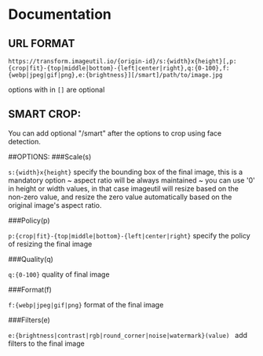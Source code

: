 # Documentation

## URL FORMAT

`https://transform.imageutil.io/{origin-id}/s:{width}x{height}[,p:{crop|fit}-{top|middle|bottom}-{left|center|right},q:{0-100},f:{webp|jpeg|gif|png},e:{brightness}][/smart]/path/to/image.jpg`

options with in `[]` are optional

## SMART CROP:
You can add optional "/smart" after the options to crop using face detection.

##OPTIONS:
###Scale(s)

`s:{width}x{height}`
specify the bounding box of the final image, this is a mandatory option 
~ aspect ratio will be always maintained 
~ you can use '0' in height or width values, in that case imageutil will resize based on the non-zero value, and resize the zero value automatically based on the original image's aspect ratio.


###Policy(p)

`p:{crop|fit}-{top|middle|bottom}-{left|center|right}`
specify the policy of resizing the final image


###Quality(q)

`q:{0-100}`
quality of final image


###Format(f)

`f:{webp|jpeg|gif|png}`
format of the final image


###Filters(e)

`e:{brightness|contrast|rgb|round_corner|noise|watermark}(value) `
add filters to the final image

